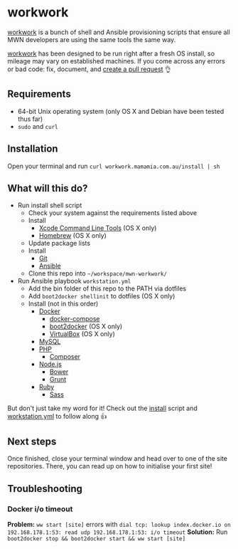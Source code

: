 # workwork
[workwork](https://soundcloud.com/subpop/clipping-work-work-feat-cocc) is a bunch of shell and Ansible provisioning scripts that ensure all MWN developers are using the same tools the same way.

[workwork](http://www.myinstants.com/media/sounds/wc3-peon-says-work-work-only-.mp3) has been designed to be run right after a fresh OS install, so mileage may vary on established machines. If you come across any errors or bad code: fix, document, and [create a pull request](https://help.github.com/articles/creating-a-pull-request/) :ok_hand:

## Requirements

* 64-bit Unix operating system (only OS X and Debian have been tested thus far)
* `sudo` and `curl`

## Installation
Open your terminal and run `curl workwork.mamamia.com.au/install | sh`

## What will this do?
* Run install shell script
  * Check your system against the requirements listed above
  * Install
    * [Xcode Command Line Tools](https://developer.apple.com/xcode/downloads/) (OS X only)
    * [Homebrew](http://brew.sh/) (OS X only)
  * Update package lists
  * Install
    * [Git](http://git-scm.com/downloads/)
    * [Ansible](http://docs.ansible.com/intro_installation.html)
  * Clone this repo into `~/workspace/mwn-workwork/`
* Run Ansible playbook `workstation.yml`
  * Add the bin folder of this repo to the PATH via dotfiles
  * Add `boot2docker shellinit` to dotfiles (OS X only)
  * Install (not in this order)
    * [Docker](https://docs.docker.com/installation/)
      * [docker-compose](http://docs.docker.com/compose/install/)
      * [boot2docker](http://boot2docker.io/) (OS X only)
      * [VirtualBox](https://www.virtualbox.org/wiki/Downloads/) (OS X only)
    * [MySQL](http://dev.mysql.com/downloads/installer/)
    * [PHP](http://php.net/downloads.php)
      * [Composer](https://getcomposer.org/download/)
    * [Node.js](http://nodejs.org/download/)
      * [Bower](http://bower.io/#install-bower)
      * [Grunt](http://gruntjs.com/getting-started/)
    * [Ruby](https://www.ruby-lang.org/en/documentation/installation/)
      * [Sass](http://sass-lang.com/install/)

But don't just take my word for it! Check out the [install](https://raw.githubusercontent.com/mamamia/mwn-workwork/master/install) script and [workstation.yml](https://raw.githubusercontent.com/mamamia/mwn-workwork/master/ansible/workstation.yml) to follow along :thumbsup:

## Next steps
Once finished, close your terminal window and head over to one of the site repositories. There, you can read up on how to initialise your first site!

## Troubleshooting
### Docker i/o timeout
**Problem:** `ww start [site]` errors with `dial tcp: lookup index.docker.io on 192.168.178.1:53: read udp 192.168.178.1:53: i/o timeout`
**Solution:** Run `boot2docker stop && boot2docker start && ww start [site]`
